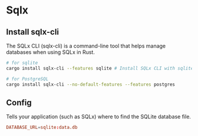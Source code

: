 # Sqlx

## Install sqlx-cli

The SQLx CLI (sqlx-cli) is a command-line tool that helps manage databases when using SQLx in Rust.

```sh
# for sqlite
cargo install sqlx-cli --features sqlite # Install SQLx CLI with sqlite support

# for PostgreSQL
cargo install sqlx-cli --no-default-features --features postgres
```

## Config

Tells your application (such as SQLx) where to find the SQLite database file.

```toml
DATABASE_URL=sqlite:data.db
```
